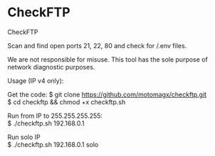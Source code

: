 # CheckFTP
CheckFTP

Scan and find open ports 21, 22, 80 and check for /.env files.

We are not responsible for misuse. This tool has the sole purpose of network diagnostic purposes.

Usage (IP v4 only):

Get the code:
$ git clone https://github.com/motomagx/checkftp.git<br>
$ cd checkftp && chmod +x checkftp.sh

Run from IP to 255.255.255.255:<br>
$ ./checkftp.sh 192.168.0.1

Run solo IP<br>
$ ./checkftp.sh 192.168.0.1 solo

